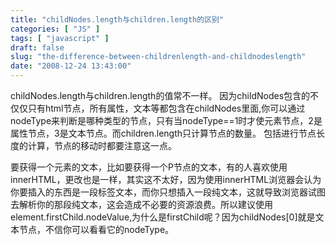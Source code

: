 ```yaml
---
title: "childNodes.length与children.length的区别"
categories: [ "JS" ]
tags: [ "javascript" ]
draft: false
slug: "the-difference-between-childrenlength-and-childnodeslength"
date: "2008-12-24 13:43:00"
---
```


childNodes.length与children.length的值常不一样。
因为childNodes包含的不仅仅只有html节点，所有属性，文本等都包含在childNodes里面,你可以通过nodeType来判断是哪种类型的节点，只有当nodeType==1时才使元素节点，2是属性节点，3是文本节点。而children.length只计算节点的数量。
包括进行节点长度的计算，节点的移动时都要注意这一点。


<!--more-->


要获得一个元素的文本，比如要获得一个P节点的文本，有的人喜欢使用innerHTML，更改也是一样，其实这不太好，因为使用innerHTML浏览器会认为你要插入的东西是一段标签文本，而你只想插入一段纯文本，这就导致浏览器试图去解析你的那段纯文本，这会造成不必要的资源浪费。所以建议使用element.firstChild.nodeValue,为什么是firstChild呢？因为childNodes[0]就是文本节点，不信你可以看看它的nodeType。
